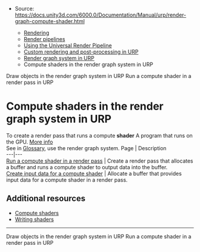 * Source: https://docs.unity3d.com/6000.0/Documentation/Manual/urp/render-graph-compute-shader.html

  * [Rendering](https://docs.unity3d.com/6000.0/Documentation/Manual/rendering-and-post-processing.html)
  * [Render pipelines](https://docs.unity3d.com/6000.0/Documentation/Manual/render-pipelines.html)
  * [Using the Universal Render Pipeline](https://docs.unity3d.com/6000.0/Documentation/Manual/universal-render-pipeline.html)
  * [Custom rendering and post-processing in URP](https://docs.unity3d.com/6000.0/Documentation/Manual/urp/customizing-urp.html)
  * [Render graph system in URP](https://docs.unity3d.com/6000.0/Documentation/Manual/urp/render-graph.html)
  * Compute shaders in the render graph system in URP


[](https://docs.unity3d.com/6000.0/Documentation/Manual/urp/render-graph-draw-objects-in-a-pass.html)
Draw objects in the render graph system in URP
[](https://docs.unity3d.com/6000.0/Documentation/Manual/urp/render-graph-compute-shader-run.html)
Run a compute shader in a render pass in URP
# Compute shaders in the render graph system in URP
To create a render pass that runs a compute **shader** A program that runs on the GPU. [More info](https://docs.unity3d.com/6000.0/Documentation/Manual/Shaders.html)  
See in [Glossary](https://docs.unity3d.com/6000.0/Documentation/Manual/Glossary.html#Shader), use the render graph system.
Page | Description  
---|---  
[Run a compute shader in a render pass](https://docs.unity3d.com/6000.0/Documentation/Manual/urp/render-graph-compute-shader-run.html) | Create a render pass that allocates a buffer and runs a compute shader to output data into the buffer.  
[Create input data for a compute shader](https://docs.unity3d.com/6000.0/Documentation/Manual/urp/render-graph-compute-shader-input.html) | Allocate a buffer that provides input data for a compute shader in a render pass.  
## Additional resources
  * [Compute shaders](https://docs.unity3d.com/6000.0/Documentation/Manual/class-ComputeShader.html)
  * [Writing shaders](https://docs.unity3d.com/6000.0/Documentation/Manual/shader-writing.html)


* * *
[](https://docs.unity3d.com/6000.0/Documentation/Manual/urp/render-graph-draw-objects-in-a-pass.html)
Draw objects in the render graph system in URP
[](https://docs.unity3d.com/6000.0/Documentation/Manual/urp/render-graph-compute-shader-run.html)
Run a compute shader in a render pass in URP
